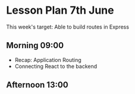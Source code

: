 # Lesson Plan 7th June

This week's target: Able to build routes in Express

## Morning 09:00

+ Recap: Application Routing
+ Connecting React to the backend

## Afternoon 13:00
